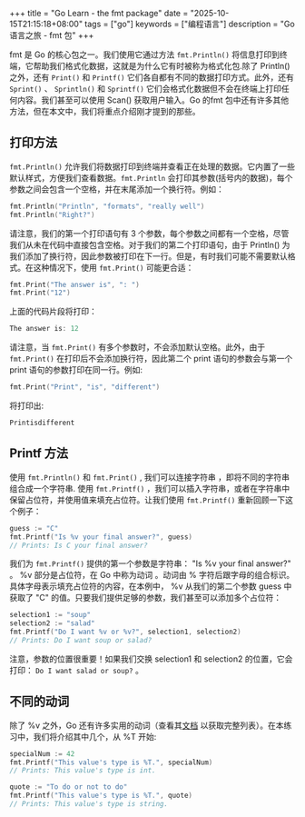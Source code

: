 +++
title = "Go Learn - the fmt package"
date = "2025-10-15T21:15:18+08:00"
tags = ["go"]
keywords = ["编程语言"]
description = "Go 语言之旅 - fmt 包"
+++

fmt 是 Go 的核心包之一。我们使用它通过方法 `fmt.Println()` 将信息打印到终端，它帮助我们格式化数据，这就是为什么它有时被称为格式化包.除了 Println()之外，还有 `Print()` 和 `Printf()` 它们各自都有不同的数据打印方式。此外，还有 `Sprint()` 、 `Sprintln()` 和 `Sprintf()` 它们会格式化数据但不会在终端上打印任何内容。我们甚至可以使用 Scan() 获取用户输入。Go 的fmt 包中还有许多其他方法，但在本文中，我们将重点介绍刚才提到的那些。

## 打印方法

`fmt.Println()` 允许我们将数据打印到终端并查看正在处理的数据。它内置了一些默认样式，方便我们查看数据。`fmt.Println` 会打印其参数(括号内的数据)，每个参数之间会包含一个空格，并在末尾添加一个换行符。例如：

```go
fmt.Println("Println", "formats", "really well")
fmt.Println("Right?")
```

请注意，我们的第一个打印语句有 3 个参数，每个参数之间都有一个空格，尽管我们从未在代码中直接包含空格。对于我们的第二个打印语句，由于 Println() 为我们添加了换行符，因此参数被打印在下一行。但是，有时我们可能不需要默认格式。在这种情况下，使用 `fmt.Print()` 可能更合适：

```go
fmt.Print("The answer is", ": ")
fmt.Print("12")
```

上面的代码片段将打印：

```go
The answer is: 12
```

请注意，当 `fmt.Print()` 有多个参数时，不会添加默认空格。此外，由于 `fmt.Print()` 在打印后不会添加换行符，因此第二个 print 语句的参数会与第一个 print 语句的参数打印在同一行。例如:

```go
fmt.Print("Print", "is", "different")
```

将打印出:

```go
Printisdifferent
```

## Printf 方法

使用 `fmt.Println()` 和 `fmt.Print()` , 我们可以连接字符串 ，即将不同的字符串组合成一个字符串. 使用 `fmt.Printf()` ，我们可以插入字符串，或者在字符串中保留占位符，并使用值来填充占位符。让我们使用 `fmt.Printf()` 重新回顾一下这个例子：

```go
guess := "C"
fmt.Printf("Is %v your final answer?", guess)
// Prints: Is C your final answer?
```

我们为 `fmt.Printf()` 提供的第一个参数是字符串： "Is %v your final answer?" 。 %v 部分是占位符，在 Go 中称为动词 。动词由 % 字符后跟字母的组合标识。具体字母表示填充占位符的内容，在本例中， %v 从我们的第二个参数 guess 中获取了 "C" 的值。只要我们提供足够的参数，我们甚至可以添加多个占位符：

```go
selection1 := "soup"
selection2 := "salad"
fmt.Printf("Do I want %v or %v?", selection1, selection2)
// Prints: Do I want soup or salad?
```

注意，参数的位置很重要！如果我们交换 selection1 和 selection2 的位置，它会打印： `Do I want salad or soup?` 。

## 不同的动词

除了 %v 之外，Go 还有许多实用的动词（查看其[文档](https://golang.org/pkg/fmt/#hdr-Printing) 以获取完整列表）。在本练习中，我们将介绍其中几个，从 %T 开始:

```go
specialNum := 42
fmt.Printf("This value's type is %T.", specialNum)
// Prints: This value's type is int.

quote := "To do or not to do"
fmt.Printf("This value's type is %T.", quote)
// Prints: This value's type is string.
```
